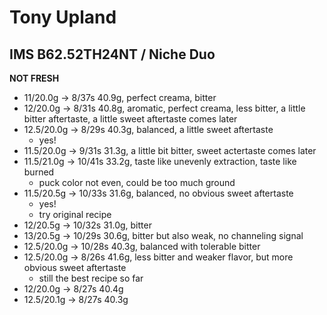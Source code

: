 # Tony Upland

## IMS B62.52TH24NT / Niche Duo

**NOT FRESH**

- 11/20.0g -> 8/37s 40.9g, perfect creama, bitter
- 12/20.0g -> 8/31s 40.8g, aromatic, perfect creama, less bitter, a little bitter aftertaste, a little sweet aftertaste comes later
- 12.5/20.0g -> 8/29s 40.3g, balanced, a little sweet aftertaste
  - yes!
- 11.5/20.0g -> 9/31s 31.3g, a little bit bitter, sweet actertaste comes later
- 11.5/21.0g -> 10/41s 33.2g, taste like unevenly extraction, taste like burned
  - puck color not even, could be too much ground
- 11.5/20.5g -> 10/33s 31.6g, balanced, no obvious sweet aftertaste
  - yes!
  - try original recipe
- 12/20.5g -> 10/32s 31.0g, bitter
- 13/20.5g -> 10/29s 30.6g, bitter but also weak, no channeling signal
- 12.5/20.0g -> 10/28s 40.3g, balanced with tolerable bitter
- 12.5/20.0g -> 8/26s 41.6g, less bitter and weaker flavor, but more obvious sweet aftertaste
  - still the best recipe so far
- 12/20.0g -> 8/27s 40.4g
- 12.5/20.1g -> 8/27s 40.3g
